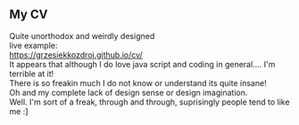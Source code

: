 ## My CV

Quite unorthodox and weirdly designed<br/>
live example:<br/>
https://grzesiekkozdroj.github.io/cv/ <br/>
It appears that although I do love java script and coding in general.... I'm terrible at it! <br/>
There is so freakin much I do not know or understand its quite insane!<br/>
Oh and my complete lack of design sense or design imagination. <br/>
Well. I'm sort of a freak, through and through, suprisingly people tend to like me :]<br/>

